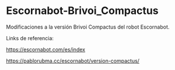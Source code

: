 # Escornabot-Brivoi_Compactus
Modificaciones a la versión Brivoi Compactus del robot Escornabot.

Links de referencia:

https://escornabot.com/es/index

https://pablorubma.cc/escornabot/version-compactus/

